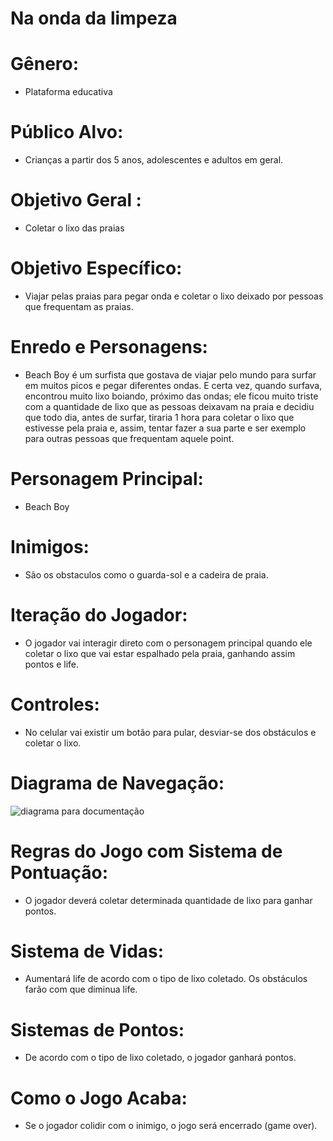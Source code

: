 # Na onda da limpeza 

# Gênero:
- Plataforma educativa

# Público Alvo:
- Crianças a partir dos 5 anos, adolescentes e adultos em geral.

# Objetivo Geral :
- Coletar o lixo das praias

# Objetivo Específico:
- Viajar pelas praias para pegar onda e coletar o lixo deixado por pessoas que frequentam as praias.

# Enredo e Personagens:
- Beach Boy é um surfista que gostava de viajar pelo mundo para surfar em muitos picos e pegar diferentes ondas. E certa vez, quando surfava, encontrou muito lixo boiando, próximo das ondas; ele ficou muito triste com a quantidade de lixo que as pessoas deixavam na praia e decidiu que todo dia, antes de surfar, tiraria 1 hora para coletar o lixo que estivesse pela praia e, assim, tentar fazer a sua parte e ser exemplo para outras pessoas que frequentam aquele point.  

# Personagem Principal:
- Beach Boy

# Inimigos:
- São os obstaculos como o guarda-sol e a cadeira de praia.

# Iteração do Jogador:
- O jogador vai interagir direto com o personagem principal quando ele coletar o lixo que vai estar espalhado pela praia, ganhando assim pontos e life.

# Controles:
- No celular vai existir um botão para pular, desviar-se dos obstáculos e coletar o lixo. 

# Diagrama de Navegação:
![diagrama para documentação](https://user-images.githubusercontent.com/53848638/65326259-6dc1dc00-db87-11e9-8889-5cc34fc0aa41.jpg)

# Regras do Jogo com Sistema de Pontuação:
- O jogador deverá coletar determinada quantidade de lixo para ganhar pontos. 

# Sistema de Vidas:
- Aumentará life de acordo com o tipo de lixo coletado. Os obstáculos farão com que diminua life. 

# Sistemas de Pontos:
- De acordo com o tipo de lixo coletado, o jogador ganhará pontos. 

# Como o Jogo Acaba:
- Se o jogador colidir com o inimigo, o jogo será encerrado (game over).
